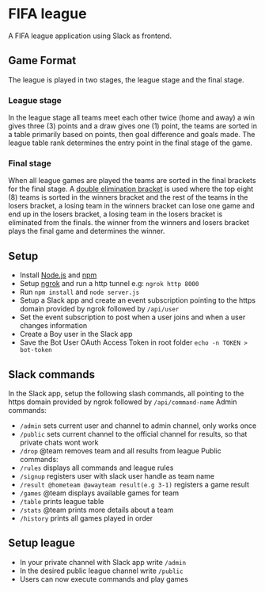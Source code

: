 # FIFA league
A FIFA league application using Slack as frontend.

## Game Format
The league is played in two stages, the league stage and the final stage.

### League stage
In the league stage all teams meet each other twice (home and away) a win gives three (3) points and a draw gives one (1) point, the teams are sorted in a table primarily based on points, then goal difference and goals made. The league table rank determines the entry point in the final stage of the game.

### Final stage
When all league games are played the teams are sorted in the final brackets for the final stage. A [double elimination bracket](https://en.wikipedia.org/wiki/Double-elimination_tournament) is used where the top eight (8) teams is sorted in the winners bracket and the rest of the teams in the losers bracket, a losing team in the winners bracket can lose one game and end up in the losers bracket, a losing team in the losers bracket is eliminated from the finals. the winner from the winners and losers bracket plays the final game and determines the winner.

## Setup
- Install [Node.js](https://nodejs.org/) and [npm](https://www.npmjs.com/)
- Setup [ngrok](https://ngrok.com/) and run a http tunnel e.g: `ngrok http 8000`
- Run `npm install` and `node server.js`
- Setup a Slack app and create an event subscription pointing to the https domain provided by ngrok followed by `/api/user`
- Set the event subscription to post when a user joins and when a user changes information
- Create a Boy user in the Slack app
- Save the Bot User OAuth Access Token in root folder `echo -n TOKEN > bot-token`

## Slack commands
In the Slack app, setup the following slash commands, all pointing to the https domain provided by ngrok followed by `/api/command-name`
Admin commands:
- `/admin` sets current user and channel to admin channel, only works once
- `/public` sets current channel to the official channel for results, so that private chats wont work
- `/drop` @team removes team and all results from league
Public commands:
- `/rules` displays all commands and league rules
- `/signup` registers user with slack user handle as team name
- `/result @hometeam @awayteam result(e.g 3-1)` registers a game result
- `/games` @team displays available games for team
- `/table` prints league table
- `/stats` @team prints more details about a team
- `/history` prints all games played in order

## Setup league
- In your private channel with Slack app write `/admin`
- In the desired public league channel write `/public`
- Users can now execute commands and play games